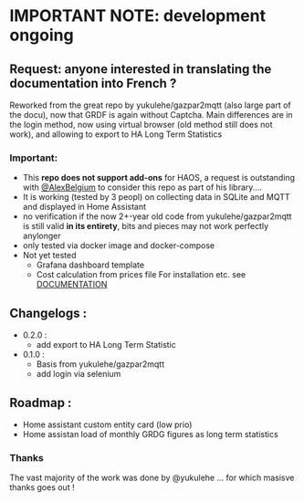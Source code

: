 # IMPORTANT NOTE: development ongoing
## Request: anyone interested in translating the documentation into French ?

Reworked from the great repo by yukulehe/gazpar2mqtt (also large part of the docu), now that GRDF is again without Captcha.
Main differences are in the login method, now using virtual browser (old method still does not work), and allowing to export to HA Long Term Statistics

### Important: 
- This **repo does not support add-ons** for HAOS, a request is outstanding with [@AlexBelgium](https://github.com/alexbelgium/alexbelgium/commits?author=alexbelgium) to consider this repo as part of his library....
- It is working (tested by 3 peopl) on collecting data in SQLite and MQTT and displayed in Home Assistant
- no verification if the now 2+-year old code from yukulehe/gazpar2mqtt is still valid **in its entirety**, bits and pieces may not work perfectly anylonger
- only tested via docker image and docker-compose
- Not yet tested
  - Grafana dashboard template
  - Cost calculation from prices file
For installation etc. see [DOCUMENTATION](https://github.com/vingerha/gazpar_2_mqtt/wiki)

## Changelogs :
- 0.2.0 :
  - add export to HA Long Term Statistic
- 0.1.0 :
  - Basis from yukulehe/gazpar2mqtt
  - add login via selenium
  
## Roadmap :

- Home assistant custom entity card (low prio)
- Home assistan load of monthly GRDG figures as long term statistics

### Thanks
The vast majority of the work was done by @yukulehe ... for which masisve thanks goes out !
